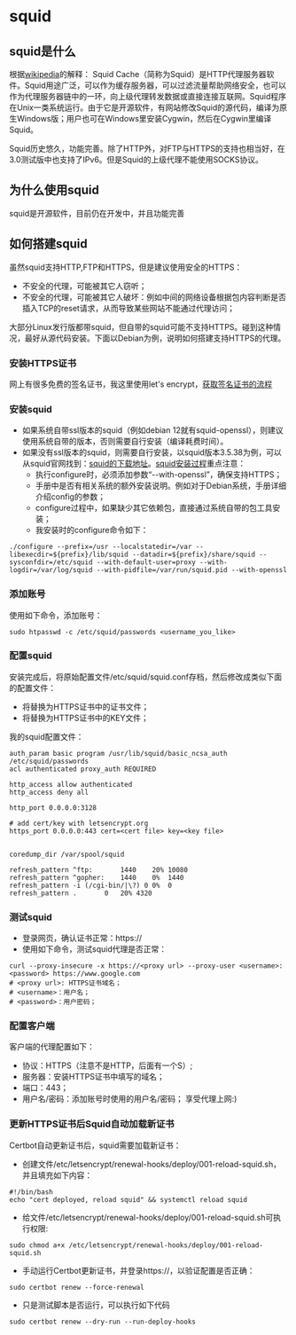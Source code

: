 # squid

## squid是什么
根据[wikipedia](https://zh.wikipedia.org/wiki/Squid_(%E8%BD%AF%E4%BB%B6))的解释：
Squid Cache（简称为Squid）是HTTP代理服务器软件。Squid用途广泛，可以作为缓存服务器，可以过滤流量帮助网络安全，也可以作为代理服务器链中的一环，向上级代理转发数据或直接连接互联网。Squid程序在Unix一类系统运行。由于它是开源软件，有网站修改Squid的源代码，编译为原生Windows版；用户也可在Windows里安装Cygwin，然后在Cygwin里编译Squid。

Squid历史悠久，功能完善。除了HTTP外，对FTP与HTTPS的支持也相当好，在3.0测试版中也支持了IPv6。但是Squid的上级代理不能使用SOCKS协议。

## 为什么使用squid
squid是开源软件，目前仍在开发中，并且功能完善

## 如何搭建squid
虽然squid支持HTTP,FTP和HTTPS，但是建议使用安全的HTTPS：
* 不安全的代理，可能被其它人窃听；
* 不安全的代理，可能被其它人破坏：例如中间的网络设备根据包内容判断是否插入TCP的reset请求，从而导致某些网站不能通过代理访问；

大部分Linux发行版都带squid，但自带的squid可能不支持HTTPS。碰到这种情况，最好从源代码安装。下面以Debian为例，说明如何搭建支持HTTPS的代理。

### 安装HTTPS证书
网上有很多免费的签名证书，我这里使用let's encrypt，[获取签名证书的流程](https://certbot.eff.org/instructions?ws=other&os=debianstretch)

### 安装squid
* 如果系统自带ssl版本的squid（例如debian 12就有squid-openssl），则建议使用系统自带的版本，否则需要自行安装（编译耗费时间）。
* 如果没有ssl版本的squid，则需要自行安装，以squid版本3.5.38为例，可以从squid官网找到：[squid的下载地址](http://www.squid-cache.org/Versions/)。[squid安装过程](https://wiki.squid-cache.org/SquidFaq/CompilingSquid)重点注意：
  * 执行configure时，必须添加参数“--with-openssl”，确保支持HTTPS；
  * 手册中是否有相关系统的额外安装说明。例如对于Debian系统，手册详细介绍config的参数；
  * configure过程中，如果缺少其它依赖包，直接通过系统自带的包工具安装；
  * 我安装时的configure命令如下：
```
./configure --prefix=/usr --localstatedir=/var --libexecdir=${prefix}/lib/squid --datadir=${prefix}/share/squid --sysconfdir=/etc/squid --with-default-user=proxy --with-logdir=/var/log/squid --with-pidfile=/var/run/squid.pid --with-openssl
```

### 添加账号
使用如下命令，添加账号：
```
sudo htpasswd -c /etc/squid/passwords <username_you_like>
```

### 配置squid
安装完成后，将原始配置文件/etc/squid/squid.conf存档，然后修改成类似下面的配置文件：
* 将<cert file>替换为HTTPS证书中的证书文件；
* 将<key file>替换为HTTPS证书中的KEY文件；

我的squid配置文件：
```
auth_param basic program /usr/lib/squid/basic_ncsa_auth /etc/squid/passwords
acl authenticated proxy_auth REQUIRED

http_access allow authenticated
http_access deny all

http_port 0.0.0.0:3128

# add cert/key with letsencrypt.org
https_port 0.0.0.0:443 cert=<cert file> key=<key file>


coredump_dir /var/spool/squid

refresh_pattern ^ftp:		1440	20%	10080
refresh_pattern ^gopher:	1440	0%	1440
refresh_pattern -i (/cgi-bin/|\?) 0	0%	0
refresh_pattern .		0	20%	4320
```

### 测试squid
* 登录网页，确认证书正常：https://<proxy url>
* 使用如下命令，测试squid代理是否正常：
```
curl --proxy-insecure -x https://<proxy url> --proxy-user <username>:<password> https://www.google.com
# <proxy url>: HTTPS证书域名；
# <username>：用户名；
# <password>：用户密码；
```
  
### 配置客户端
客户端的代理配置如下：
* 协议：HTTPS（注意不是HTTP，后面有一个S）;
* 服务器：安装HTTPS证书中填写的域名；
* 端口：443；
* 用户名/密码：添加账号时使用的用户名/密码；
享受代理上网:)

### 更新HTTPS证书后Squid自动加载新证书
Certbot自动更新证书后，squid需要加载新证书：
* 创建文件/etc/letsencrypt/renewal-hooks/deploy/001-reload-squid.sh，并且填充如下内容：
```
#!/bin/bash
echo "cert deployed, reload squid" && systemctl reload squid
```
* 给文件/etc/letsencrypt/renewal-hooks/deploy/001-reload-squid.sh可执行权限:
```
sudo chmod a+x /etc/letsencrypt/renewal-hooks/deploy/001-reload-squid.sh
```
* 手动运行Certbot更新证书，并登录https://<proxy url>，以验证配置是否正确：
```
sudo certbot renew --force-renewal
```
* 只是测试脚本是否运行，可以执行如下代码
```
sudo certbot renew --dry-run --run-deploy-hooks
```
